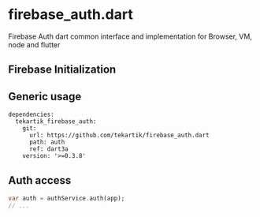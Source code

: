 # firebase_auth.dart

Firebase Auth dart common interface and implementation for Browser, VM, node and flutter

## Firebase Initialization

## Generic usage

```
dependencies:
  tekartik_firebase_auth:
    git:
      url: https://github.com/tekartik/firebase_auth.dart
      path: auth
      ref: dart3a
    version: '>=0.3.8'
```


## Auth access

```dart
var auth = authService.auth(app);
// ...

```  

